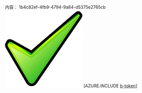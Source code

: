 内容︰ 1b4c82ef-4fb9-4794-9a84-d5375e2765cb![图像](5c129d08-8af8-48c3-872a-864a3c61737b.png)
[AZURE.INCLUDE [b-token](c10a5ce1-408b-4b09-b31c-2a0e24e8f524.md)]
